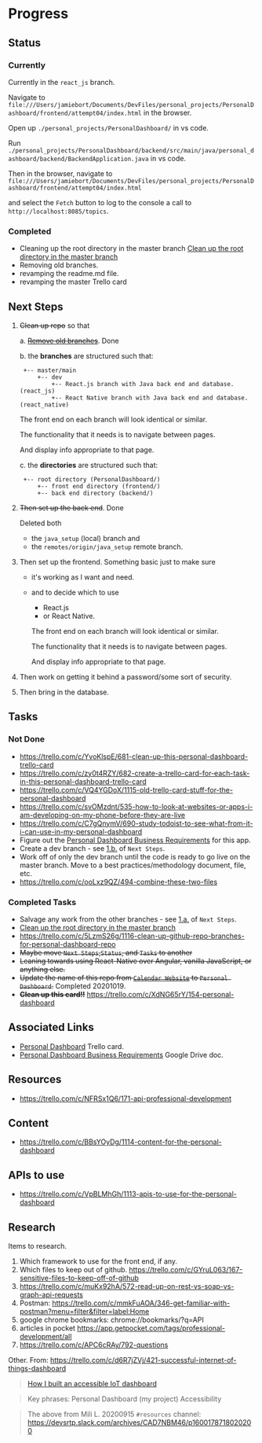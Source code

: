 # Progress

## Status
### Currently
Currently in the `react_js` branch.

Navigate to `file:///Users/jamiebort/Documents/DevFiles/personal_projects/PersonalDashboard/frontend/attempt04/index.html` in the browser.

Open up `./personal_projects/PersonalDashboard/` in vs code.

Run `./personal_projects/PersonalDashboard/backend/src/main/java/personal_dashboard/backend/BackendApplication.java` in vs code.

Then in the browser, navigate to `file:///Users/jamiebort/Documents/DevFiles/personal_projects/PersonalDashboard/frontend/attempt04/index.html` 

and select the `Fetch` button to log to the console a call to `http://localhost:8085/topics`.

### Completed
* Cleaning up the root directory in the master branch
    [Clean up the root directory in the master branch](https://trello.com/c/eoj2x4Zs/1117-clean-up-the-root-directory-in-the-master-branch)
* Removing old branches.
* revamping the readme.md file.
* revamping the master Trello card

## Next Steps
1.
    ~~Clean up repo~~ so that

    a.
        ~~[Remove old branches](https://trello.com/c/5LzmS26g/1116-clean-up-github-repo-branches-for-personal-dashboard-repo)~~. Done

    b.
        the **branches** are structured such that:
        
        +-- master/main
            +-- dev
                +-- React.js branch with Java back end and database. (react_js)
                +-- React Native branch with Java back end and database. (react_native)

    The front end on each branch will look identical or similar.

    The functionality that it needs is to navigate between pages.
    
    And display info appropriate to that page.

    c.
        the **directories** are structured such that:
        
        +-- root directory (PersonalDashboard/)
            +-- front end directory (frontend/)
            +-- back end directory (backend/)

2.
    ~~Then set up the back end~~. Done
    
    Deleted both
    * the `java_setup` (local) branch and
    * the `remotes/origin/java_setup` remote branch.

3.
    Then set up the frontend. Something basic just to make sure
    * it's working as I want and need.
    * and to decide which to use
        * React.js
        * or React Native.
        
        The front end on each branch will look identical or similar.

        The functionality that it needs is to navigate between pages.
    
        And display info appropriate to that page.

4.
    Then work on getting it behind a password/some sort of security.

5.
    Then bring in the database.

## Tasks
### Not Done
* https://trello.com/c/YvoKlspE/681-clean-up-this-personal-dashboard-trello-card
* https://trello.com/c/zy0t4RZY/682-create-a-trello-card-for-each-task-in-this-personal-dashboard-trello-card
* https://trello.com/c/VQ4YGDoX/1115-old-trello-card-stuff-for-the-personal-dashboard
* https://trello.com/c/svOMzdnt/535-how-to-look-at-websites-or-apps-i-am-developing-on-my-phone-before-they-are-live
* https://trello.com/c/C7gQnymV/690-study-todoist-to-see-what-from-it-i-can-use-in-my-personal-dashboard
* Figure out the [Personal Dashboard Business Requirements](https://docs.google.com/document/d/1KQw0Kq4O_SCzxrQZaZg0MucxXqoEE0kOTe9mDmxpD2M/edit#heading=h.k7bx0as6v0ko) for this app.
* Create a dev branch - see [1.b.](https://github.com/JamieBort/PersonalDashboard/blob/master/Progress.md#next-steps) of `Next Steps`.
* Work off of only the dev branch until the code is ready to go live on the master branch. Move to a best practices/methodology document, file, etc.
* https://trello.com/c/ooLxz9QZ/494-combine-these-two-files

### Completed Tasks
* Salvage any work from the other branches - see [1.a.](https://github.com/JamieBort/PersonalDashboard/blob/master/Progress.md#next-steps) of `Next Steps`.
* [Clean up the root directory in the master branch](https://trello.com/c/eoj2x4Zs/1117-clean-up-the-root-directory-in-the-master-branch)
* https://trello.com/c/5LzmS26g/1116-clean-up-github-repo-branches-for-personal-dashboard-repo
* ~~Maybe move `Next Steps`,`Status`, and `Tasks` to another~~
* ~~Leaning towards using React-Native over Angular, vanilla JavaScript, or anything else.~~
* ~~Update the name of this repo from [`Calendar Website`](https://github.com/JamieBort/CalendarWebsite) to `Personal Dashboard`.~~ Completed 20201019.
* ~~**Clean up this card!!**~~ https://trello.com/c/XdNG65rY/154-personal-dashboard

## Associated Links
* [Personal Dashboard](https://trello.com/c/XdNG65rY/154-personal-dashboard) Trello card.
* [Personal Dashboard Business Requirements](https://docs.google.com/document/d/1KQw0Kq4O_SCzxrQZaZg0MucxXqoEE0kOTe9mDmxpD2M/edit#) Google Drive doc.

## Resources
* https://trello.com/c/NFRSx1Q6/171-api-professional-development

## Content
* https://trello.com/c/BBsYOyDg/1114-content-for-the-personal-dashboard

## APIs to use
* https://trello.com/c/VpBLMhGh/1113-apis-to-use-for-the-personal-dashboard

## Research
Items to research.
1. Which framework to use for the front end, if any.
2. Which files to keep out of github. https://trello.com/c/GYruL063/167-sensitive-files-to-keep-off-of-github
3. https://trello.com/c/muKx92hA/572-read-up-on-rest-vs-soap-vs-graph-api-requests
4. Postman: https://trello.com/c/mmkFuAOA/346-get-familiar-with-postman?menu=filter&filter=label:Home
5. google chrome bookmarks: chrome://bookmarks/?q=API
6. articles in pocket https://app.getpocket.com/tags/professional-development/all
7. https://trello.com/c/APC6cRAy/792-questions

Other. From: https://trello.com/c/d6R7jZVj/421-successful-internet-of-things-dashboard
>[How I built an accessible IoT dashboard](https://medium.com/@jason.webb/building-an-accessible-iot-dashboard-67a1633398a3)

>Key phrases:
Personal Dashboard (my project)
Accessibility

>The above from Mili L. 20200915 `#resources` channel: https://devsrtp.slack.com/archives/CAD7NBM46/p1600178718020200

